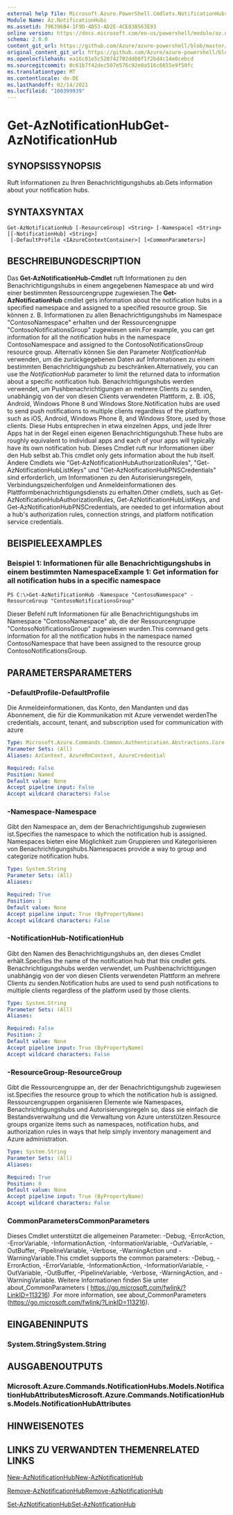 ```yaml
---
external help file: Microsoft.Azure.PowerShell.Cmdlets.NotificationHubs.dll-Help.xml
Module Name: Az.NotificationHubs
ms.assetid: 796396B4-1F9D-4D53-AD2E-4CE83B563E93
online version: https://docs.microsoft.com/en-us/powershell/module/az.notificationhubs/get-aznotificationhub
schema: 2.0.0
content_git_url: https://github.com/Azure/azure-powershell/blob/master/src/NotificationHubs/NotificationHubs/help/Get-AzNotificationHub.md
original_content_git_url: https://github.com/Azure/azure-powershell/blob/master/src/NotificationHubs/NotificationHubs/help/Get-AzNotificationHub.md
ms.openlocfilehash: ea16c01e5c528742702dd08f1f2bd4c14e0cebcd
ms.sourcegitcommit: 0c61b7f42dec507e576c92e0a516c6655e9f50fc
ms.translationtype: MT
ms.contentlocale: de-DE
ms.lasthandoff: 02/14/2021
ms.locfileid: "100399939"
---
```

# <span data-ttu-id="537b0-101">Get-AzNotificationHub</span><span class="sxs-lookup"><span data-stu-id="537b0-101">Get-AzNotificationHub</span></span>

## <span data-ttu-id="537b0-102">SYNOPSIS</span><span class="sxs-lookup"><span data-stu-id="537b0-102">SYNOPSIS</span></span>
<span data-ttu-id="537b0-103">Ruft Informationen zu Ihren Benachrichtigungshubs ab.</span><span class="sxs-lookup"><span data-stu-id="537b0-103">Gets information about your notification hubs.</span></span>

## <span data-ttu-id="537b0-104">SYNTAX</span><span class="sxs-lookup"><span data-stu-id="537b0-104">SYNTAX</span></span>

```
Get-AzNotificationHub [-ResourceGroup] <String> [-Namespace] <String> [[-NotificationHub] <String>]
 [-DefaultProfile <IAzureContextContainer>] [<CommonParameters>]
```

## <span data-ttu-id="537b0-105">BESCHREIBUNG</span><span class="sxs-lookup"><span data-stu-id="537b0-105">DESCRIPTION</span></span>
<span data-ttu-id="537b0-106">Das **Get-AzNotificationHub-Cmdlet** ruft Informationen zu den Benachrichtigungshubs in einem angegebenen Namespace ab und wird einer bestimmten Ressourcengruppe zugewiesen.</span><span class="sxs-lookup"><span data-stu-id="537b0-106">The **Get-AzNotificationHub** cmdlet gets information about the notification hubs in a specified namespace and assigned to a specified resource group.</span></span>
<span data-ttu-id="537b0-107">Sie können z. B. Informationen zu allen Benachrichtigungshubs im Namespace "ContosoNamespace" erhalten und der Ressourcengruppe "ContosoNotificationsGroup" zugewiesen sein.</span><span class="sxs-lookup"><span data-stu-id="537b0-107">For example, you can get information for all the notification hubs in the namespace ContosoNamespace and assigned to the ContosoNotificationsGroup resource group.</span></span>
<span data-ttu-id="537b0-108">Alternativ können Sie den Parameter *NotificationHub* verwenden, um die zurückgegebenen Daten auf Informationen zu einem bestimmten Benachrichtigungshub zu beschränken.</span><span class="sxs-lookup"><span data-stu-id="537b0-108">Alternatively, you can use the *NotificationHub* parameter to limit the returned data to information about a specific notification hub.</span></span>
<span data-ttu-id="537b0-109">Benachrichtigungshubs werden verwendet, um Pushbenachrichtigungen an mehrere Clients zu senden, unabhängig von der von diesen Clients verwendeten Plattform, z. B. iOS, Android, Windows Phone 8 und Windows Store.</span><span class="sxs-lookup"><span data-stu-id="537b0-109">Notification hubs are used to send push notifications to multiple clients regardless of the platform, such as iOS, Android, Windows Phone 8, and Windows Store, used by those clients.</span></span>
<span data-ttu-id="537b0-110">Diese Hubs entsprechen in etwa einzelnen Apps, und jede Ihrer Apps hat in der Regel einen eigenen Benachrichtigungshub.</span><span class="sxs-lookup"><span data-stu-id="537b0-110">These hubs are roughly equivalent to individual apps and each of your apps will typically have its own notification hub.</span></span>
<span data-ttu-id="537b0-111">Dieses Cmdlet ruft nur Informationen über den Hub selbst ab.</span><span class="sxs-lookup"><span data-stu-id="537b0-111">This cmdlet only gets information about the hub itself.</span></span>
<span data-ttu-id="537b0-112">Andere Cmdlets wie "Get-AzNotificationHubAuthorizationRules", "Get-AzNotificationHubListKeys" und "Get-AzNotificationHubPNSCredentials" sind erforderlich, um Informationen zu den Autorisierungsregeln, Verbindungszeichenfolgen und Anmeldeinformationen des Plattformbenachrichtigungsdiensts zu erhalten.</span><span class="sxs-lookup"><span data-stu-id="537b0-112">Other cmdlets, such as Get-AzNotificationHubAuthorizationRules, Get-AzNotificationHubListKeys, and Get-AzNotificationHubPNSCredentials, are needed to get information about a hub's authorization rules, connection strings, and platform notification service credentials.</span></span>

## <span data-ttu-id="537b0-113">BEISPIELE</span><span class="sxs-lookup"><span data-stu-id="537b0-113">EXAMPLES</span></span>

### <span data-ttu-id="537b0-114">Beispiel 1: Informationen für alle Benachrichtigungshubs in einem bestimmten Namespace</span><span class="sxs-lookup"><span data-stu-id="537b0-114">Example 1: Get information for all notification hubs in a specific namespace</span></span>
```
PS C:\>Get-AzNotificationHub -Namespace "ContosoNamespace" -ResourceGroup "ContosoNotificationsGroup"
```

<span data-ttu-id="537b0-115">Dieser Befehl ruft Informationen für alle Benachrichtigungshubs im Namespace "ContosoNamespace" ab, die der Ressourcengruppe "ContosoNotificationsGroup" zugewiesen wurden.</span><span class="sxs-lookup"><span data-stu-id="537b0-115">This command gets information for all the notification hubs in the namespace named ContosoNamespace that have been assigned to the resource group ContosoNotificationsGroup.</span></span>

## <span data-ttu-id="537b0-116">PARAMETERS</span><span class="sxs-lookup"><span data-stu-id="537b0-116">PARAMETERS</span></span>

### <span data-ttu-id="537b0-117">-DefaultProfile</span><span class="sxs-lookup"><span data-stu-id="537b0-117">-DefaultProfile</span></span>
<span data-ttu-id="537b0-118">Die Anmeldeinformationen, das Konto, den Mandanten und das Abonnement, die für die Kommunikation mit Azure verwendet werden</span><span class="sxs-lookup"><span data-stu-id="537b0-118">The credentials, account, tenant, and subscription used for communication with azure</span></span>

```yaml
Type: Microsoft.Azure.Commands.Common.Authentication.Abstractions.Core.IAzureContextContainer
Parameter Sets: (All)
Aliases: AzContext, AzureRmContext, AzureCredential

Required: False
Position: Named
Default value: None
Accept pipeline input: False
Accept wildcard characters: False
```

### <span data-ttu-id="537b0-119">-Namespace</span><span class="sxs-lookup"><span data-stu-id="537b0-119">-Namespace</span></span>
<span data-ttu-id="537b0-120">Gibt den Namespace an, dem der Benachrichtigungshub zugewiesen ist.</span><span class="sxs-lookup"><span data-stu-id="537b0-120">Specifies the namespace to which the notification hub is assigned.</span></span>
<span data-ttu-id="537b0-121">Namespaces bieten eine Möglichkeit zum Gruppieren und Kategorisieren von Benachrichtigungshubs.</span><span class="sxs-lookup"><span data-stu-id="537b0-121">Namespaces provide a way to group and categorize notification hubs.</span></span>

```yaml
Type: System.String
Parameter Sets: (All)
Aliases:

Required: True
Position: 1
Default value: None
Accept pipeline input: True (ByPropertyName)
Accept wildcard characters: False
```

### <span data-ttu-id="537b0-122">-NotificationHub</span><span class="sxs-lookup"><span data-stu-id="537b0-122">-NotificationHub</span></span>
<span data-ttu-id="537b0-123">Gibt den Namen des Benachrichtigungshubs an, den dieses Cmdlet erhält.</span><span class="sxs-lookup"><span data-stu-id="537b0-123">Specifies the name of the notification hub that this cmdlet gets.</span></span>
<span data-ttu-id="537b0-124">Benachrichtigungshubs werden verwendet, um Pushbenachrichtigungen unabhängig von der von diesen Clients verwendeten Plattform an mehrere Clients zu senden.</span><span class="sxs-lookup"><span data-stu-id="537b0-124">Notification hubs are used to send push notifications to multiple clients regardless of the platform used by those clients.</span></span>

```yaml
Type: System.String
Parameter Sets: (All)
Aliases:

Required: False
Position: 2
Default value: None
Accept pipeline input: True (ByPropertyName)
Accept wildcard characters: False
```

### <span data-ttu-id="537b0-125">-ResourceGroup</span><span class="sxs-lookup"><span data-stu-id="537b0-125">-ResourceGroup</span></span>
<span data-ttu-id="537b0-126">Gibt die Ressourcengruppe an, der der Benachrichtigungshub zugewiesen ist.</span><span class="sxs-lookup"><span data-stu-id="537b0-126">Specifies the resource group to which the notification hub is assigned.</span></span>
<span data-ttu-id="537b0-127">Ressourcengruppen organisieren Elemente wie Namespaces, Benachrichtigungshubs und Autorisierungsregeln so, dass sie einfach die Bestandsverwaltung und die Verwaltung von Azure unterstützen.</span><span class="sxs-lookup"><span data-stu-id="537b0-127">Resource groups organize items such as namespaces, notification hubs, and authorization rules in ways that help simply inventory management and Azure administration.</span></span>

```yaml
Type: System.String
Parameter Sets: (All)
Aliases:

Required: True
Position: 0
Default value: None
Accept pipeline input: True (ByPropertyName)
Accept wildcard characters: False
```

### <span data-ttu-id="537b0-128">CommonParameters</span><span class="sxs-lookup"><span data-stu-id="537b0-128">CommonParameters</span></span>
<span data-ttu-id="537b0-129">Dieses Cmdlet unterstützt die allgemeinen Parameter: -Debug, -ErrorAction, -ErrorVariable, -InformationAction, -InformationVariable, -OutVariable, -OutBuffer, -PipelineVariable, -Verbose, -WarningAction und -WarningVariable.</span><span class="sxs-lookup"><span data-stu-id="537b0-129">This cmdlet supports the common parameters: -Debug, -ErrorAction, -ErrorVariable, -InformationAction, -InformationVariable, -OutVariable, -OutBuffer, -PipelineVariable, -Verbose, -WarningAction, and -WarningVariable.</span></span> <span data-ttu-id="537b0-130">Weitere Informationen finden Sie unter about_CommonParameters ( https://go.microsoft.com/fwlink/?LinkID=113216) .</span><span class="sxs-lookup"><span data-stu-id="537b0-130">For more information, see about_CommonParameters (https://go.microsoft.com/fwlink/?LinkID=113216).</span></span>

## <span data-ttu-id="537b0-131">EINGABEN</span><span class="sxs-lookup"><span data-stu-id="537b0-131">INPUTS</span></span>

### <span data-ttu-id="537b0-132">System.String</span><span class="sxs-lookup"><span data-stu-id="537b0-132">System.String</span></span>

## <span data-ttu-id="537b0-133">AUSGABEN</span><span class="sxs-lookup"><span data-stu-id="537b0-133">OUTPUTS</span></span>

### <span data-ttu-id="537b0-134">Microsoft.Azure.Commands.NotificationHubs.Models.NotificationHubAttributes</span><span class="sxs-lookup"><span data-stu-id="537b0-134">Microsoft.Azure.Commands.NotificationHubs.Models.NotificationHubAttributes</span></span>

## <span data-ttu-id="537b0-135">HINWEISE</span><span class="sxs-lookup"><span data-stu-id="537b0-135">NOTES</span></span>

## <span data-ttu-id="537b0-136">LINKS ZU VERWANDTEN THEMEN</span><span class="sxs-lookup"><span data-stu-id="537b0-136">RELATED LINKS</span></span>




[<span data-ttu-id="537b0-137">New-AzNotificationHub</span><span class="sxs-lookup"><span data-stu-id="537b0-137">New-AzNotificationHub</span></span>](./New-AzNotificationHub.md)

[<span data-ttu-id="537b0-138">Remove-AzNotificationHub</span><span class="sxs-lookup"><span data-stu-id="537b0-138">Remove-AzNotificationHub</span></span>](./Remove-AzNotificationHub.md)

[<span data-ttu-id="537b0-139">Set-AzNotificationHub</span><span class="sxs-lookup"><span data-stu-id="537b0-139">Set-AzNotificationHub</span></span>](./Set-AzNotificationHub.md)


